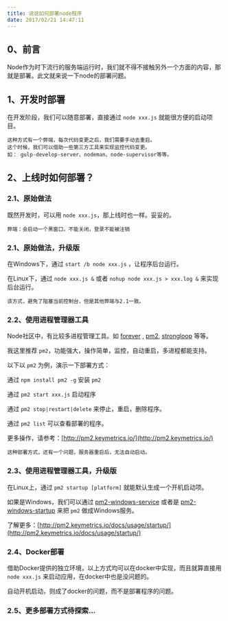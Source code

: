 ```yaml
---
title: 说说如何部署node程序
date: 2017/02/21 14:47:11
---
```


## 0、前言

Node作为时下流行的服务端运行时，我们就不得不接触另外一个方面的内容，那就是部署。此文就来说一下node的部署问题。

## 1、开发时部署

在开发阶段，我们可以随意部署，直接通过 ``node xxx.js`` 就能很方便的启动项目。

```
这种方式有一个弊端，每次代码变更之后，我们需要手动去重启。
这个时候，我们可以借助一些第三方工具来实现监控代码变更。
如： gulp-develop-server、nodeman、node-supervisor等等。
```

## 2、上线时如何部署？

### 2.1、原始做法

既然开发时，可以用 ``node xxx.js``，那上线时也一样。妥妥的。

```
弊端：会启动一个黑窗口，不能关闭，登录不能被注销
``` 

### 2.1、原始做法，升级版

在Windows下，通过 ``start /b node xxx.js`` ，让程序后台运行。

在Linux下，通过 ``node xxx.js &`` 或者 ``nohup node xxx.js > xxx.log &`` 来实现后台运行。

```
该方式，避免了阻塞当前控制台，但是其他弊端与2.1一致。
```

### 2.2、使用进程管理器工具

Node社区中，有比较多进程管理工具。如 [forever](https://github.com/foreverjs/forever) , [pm2](https://github.com/Unitech/pm2), [strongloop](https://github.com/strongloop/strongloop) 等等。

我这里推荐 ``pm2``，功能强大，操作简单，监控，自动重启，多进程都能支持。

以下以 ``pm2`` 为例，演示一下部署方式：

通过 ``npm install pm2 -g`` 安装 ``pm2``

通过 ``pm2 start xxx.js`` 启动程序

通过 ``pm2 stop|restart|delete`` 来停止，重启，删除程序。

通过 ``pm2 list`` 可以查看部署的程序。

更多操作，请参考：[http://pm2.keymetrics.io/](http://pm2.keymetrics.io/)

```
这种部署方式，还有一个问题，服务器重启后，无法自动启动。
```

### 2.3、使用进程管理器工具，升级版

在Linux上，通过 ``pm2 startup [platform]`` 就能默认生成一个开机启动项。

如果是Windows，我们可以通过 [pm2-windows-service](https://www.npmjs.com/package/pm2-windows-service) 或者是 [pm2-windows-startup](https://www.npmjs.com/package/pm2-windows-startup) 来把 ``pm2`` 做成Windows服务。

了解更多：[http://pm2.keymetrics.io/docs/usage/startup/](http://pm2.keymetrics.io/docs/usage/startup/)

### 2.4、Docker部署

借助Docker提供的独立环境，以上方式均可以在docker中实现，而且就算直接用 ``node xxx.js`` 来启动应用，在docker中也是没问题的。

自动开机启动，则成了docker的问题，而不是部署程序的问题。

### 2.5、更多部署方式待探索...

